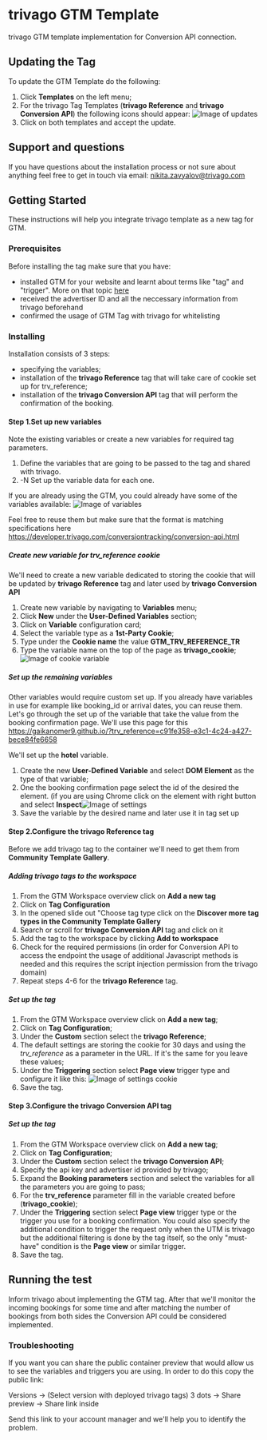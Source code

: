 # trivago GTM Template

trivago GTM template implementation for Conversion API connection.

## Updating the Tag

To update the GTM Template do the following:
1. Click **Templates** on the left menu;
2. For the trivago Tag Templates (**trivago Reference** and **trivago Conversion API**) the following icons should appear:
![Image of updates](https://raw.githubusercontent.com/Gaikanomer9/trivago_scripts/master/updates.png)
3. Click on both templates and accept the update.

## Support and questions

If you have questions about the installation process or not sure about anything feel free to get in touch via email: nikita.zavyalov@trivago.com

## Getting Started

These instructions will help you integrate trivago template as a new tag for GTM.

### Prerequisites

Before installing the tag make sure that you have:

* installed GTM for your website and learnt about terms like "tag" and "trigger". More on that topic [here](https://tagmanager.google.com/#/home)
* received the advertiser ID and all the neccessary information from trivago beforehand
* confirmed the usage of GTM Tag with trivago for whitelisting

### Installing

Installation consists of 3 steps:
* specifying the variables;
* installation of the **trivago Reference** tag that will take care of cookie set up for trv_reference;
* installation of the **trivago Conversion API** tag that will perform the confirmation of the booking.

#### Step 1.Set up new variables

Note the existing variables or create a new variables for required tag parameters.

1. Define the variables that are going to be passed to the tag and shared with trivago.
2. -N Set up the variable data for each one.

If you are already using the GTM, you could already have some of the variables available:
![Image of variables](https://raw.githubusercontent.com/Gaikanomer9/trivago_scripts/master/variables.png)

Feel free to reuse them but make sure that the format is matching specifications here https://developer.trivago.com/conversiontracking/conversion-api.html

##### Create new variable for trv_reference cookie

We'll need to create a new variable dedicated to storing the cookie that will be updated by **trivago Reference** tag and later used by **trivago Conversion API**

1. Create new variable by navigating to **Variables** menu;
2. Click **New** under the **User-Defined Variables** section;
3. Click on **Variable** configuration card;
4. Select the variable type as a **1st-Party Cookie**;
5. Type under the **Cookie name** the value **GTM_TRV_REFERENCE_TR** 
6. Type the variable name on the top of the page as **trivago_cookie**;
![Image of cookie variable](https://raw.githubusercontent.com/Gaikanomer9/trivago_scripts/master/trivago_cookie.png)


##### Set up the remaining variables

Other variables would require custom set up. If you already have variables in use for example like booking_id or arrival dates, you can reuse them. 
Let's go through the set up of the variable that take the value from the booking confirmation page. We'll use this page for this https://gaikanomer9.github.io/?trv_reference=c91fe358-e3c1-4c24-a427-bece84fe6658

We'll set up the **hotel** variable.

1. Create the new **User-Defined Variable** and select **DOM Element** as the type of that variable;
2. One the booking confirmation page select the id of the desired the element. (if you are using Chrome click on the element with right button and select **Inspect**![Image of settings](https://raw.githubusercontent.com/Gaikanomer9/trivago_scripts/master/id.png)
3. Save the variable by the desired name and later use it in tag set up

#### Step 2.Configure the trivago Reference tag

Before we add trivago tag to the container we'll need to get them from **Community Template Gallery**.

##### Adding trivago tags to the workspace

1. From the GTM Workspace overview click on **Add a new tag**
2. Click on **Tag Configuration**
3. In the opened slide out "Choose tag type click on the **Discover more tag types in the Community Template Gallery**
4. Search or scroll for **trivago Conversion API** tag and click on it
5. Add the tag to the workspace by clicking **Add to workspace**
6. Check for the required permissions (in order for Conversion API to access the endpoint the usage of additional Javascript methods is needed and this requires the script injection permission from the trivago domain)
7. Repeat steps 4-6 for the **trivago Reference** tag.

##### Set up the tag

1. From the GTM Workspace overview click on **Add a new tag**;
2. Click on **Tag Configuration**;
3. Under the **Custom** section select the **trivago Reference**;
4. The default settings are storing the cookie for 30 days and using the *trv_reference* as a parameter in the URL. If it's the same for you leave these values;
5. Under the **Triggering** section select **Page view** trigger type and configure it like this:
![Image of settings cookie](https://raw.githubusercontent.com/Gaikanomer9/trivago_scripts/master/settings.png)
6. Save the tag.

#### Step 3.Configure the trivago Conversion API tag

##### Set up the tag

1. From the GTM Workspace overview click on **Add a new tag**;
2. Click on **Tag Configuration**;
3. Under the **Custom** section select the **trivago Conversion API**;
4. Specify the api key and advertiser id provided by trivago;
5. Expand the **Booking parameters** section and select the variables for all the parameters you are going to pass;
6. For the **trv_reference** parameter fill in the variable created before (**trivago_cookie**);
7. Under the **Triggering** section select **Page view** trigger type or the trigger you use for a booking confirmation. You could also specify the additional condition to trigger the request only when the UTM is trivago but the additional filtering is done by the tag itself, so the only "must-have" condition is the **Page view** or similar trigger. 
8. Save the tag.

## Running the test

Inform trivago about implementing the GTM tag. After that we'll monitor the incoming bookings for some time and after matching the number of bookings from both sides the Conversion API could be considered implemented.

### Troubleshooting

If you want you can share the public container preview that would allow us to see the variables and triggers you are using. In order to do this copy the public link:

Versions -> (Select version with deployed trivago tags) 3 dots -> Share preview -> Share link inside

Send this link to your account manager and we'll help you to identify the problem.
